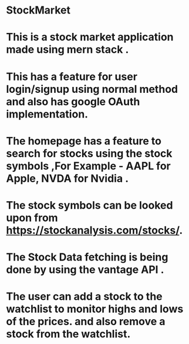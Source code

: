 # StockMarket 

# This is a stock market application made using mern stack .
# This has a feature for user login/signup using normal method and also has google OAuth implementation.
# The homepage has a feature to search for stocks using the stock symbols ,For Example -  AAPL for Apple, NVDA for Nvidia .
# The stock symbols can be looked upon from https://stockanalysis.com/stocks/.
# The Stock Data fetching is being done by using the vantage API .
# The user can add a stock to the watchlist to monitor highs and lows of the prices. and also remove a stock from the watchlist.
